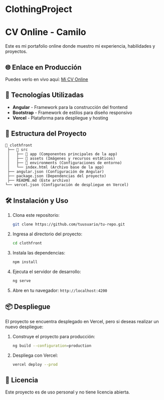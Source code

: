 # ClothingProject
# CV Online - Camilo

Este es mi portafolio online donde muestro mi experiencia, habilidades y proyectos.

## 🌐 Enlace en Producción

Puedes verlo en vivo aquí: [Mi CV Online](https://cv-cami.vercel.app/)

## 🚀 Tecnologías Utilizadas

- **Angular** - Framework para la construcción del frontend
- **Bootstrap** - Framework de estilos para diseño responsivo
- **Vercel** - Plataforma para despliegue y hosting

## 📂 Estructura del Proyecto

```
📁 clothfront
 ├── 📁 src
 │   ├── 📁 app (Componentes principales de la app)
 │   ├── 📁 assets (Imágenes y recursos estáticos)
 │   ├── 📁 environments (Configuraciones de entorno)
 │   └── index.html (Archivo base de la app)
 ├── angular.json (Configuración de Angular)
 ├── package.json (Dependencias del proyecto)
 ├── README.md (Este archivo)
└── vercel.json (Configuración de despliegue en Vercel)
```

## 🛠 Instalación y Uso

1. Clona este repositorio:
   ```sh
   git clone https://github.com/tuusuario/tu-repo.git
   ```
2. Ingresa al directorio del proyecto:
   ```sh
   cd clothfront
   ```
3. Instala las dependencias:
   ```sh
   npm install
   ```
4. Ejecuta el servidor de desarrollo:
   ```sh
   ng serve
   ```
5. Abre en tu navegador: `http://localhost:4200`

## 📦 Despliegue

El proyecto se encuentra desplegado en Vercel, pero si deseas realizar un nuevo despliegue:

1. Construye el proyecto para producción:
   ```sh
   ng build --configuration=production
   ```
2. Despliega con Vercel:
   ```sh
   vercel deploy --prod
   ```

## 📄 Licencia

Este proyecto es de uso personal y no tiene licencia abierta.



